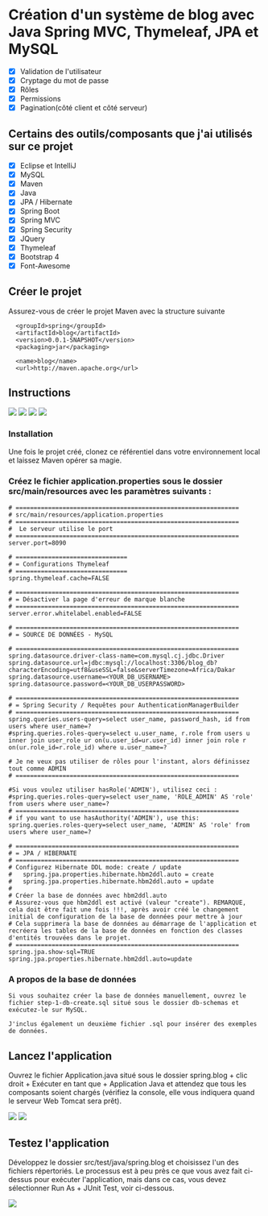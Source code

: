 # Création d'un système de blog avec Java Spring MVC, Thymeleaf, JPA et MySQL

- [x] Validation de l'utilisateur
- [x] Cryptage du mot de passe
- [x] Rôles
- [x] Permissions
- [x] Pagination(côté client et côté serveur)

## Certains des outils/composants que j'ai utilisés sur ce projet

- [x] Eclipse et IntelliJ
- [x] MySQL
- [x] Maven
- [x] Java 
- [x] JPA / Hibernate
- [x] Spring Boot
- [x] Spring MVC
- [x] Spring Security
- [x] JQuery
- [x] Thymeleaf
- [x] Bootstrap 4
- [x] Font-Awesome

## Créer le projet

Assurez-vous de créer le projet Maven avec la structure suivante
```
  <groupId>spring</groupId>
  <artifactId>blog</artifactId>
  <version>0.0.1-SNAPSHOT</version>
  <packaging>jar</packaging>

  <name>blog</name>
  <url>http://maven.apache.org</url>
```
## Instructions
<img src="samples/maven-create-project-step-1.png"/>
<img src="samples/maven-create-project-step-2.png"/>
<img src="samples/maven-create-project-step-3.png"/>
<img src="samples/maven-create-project-step-4.png"/>

### Installation
Une fois le projet créé, clonez ce référentiel dans votre environnement local et laissez Maven opérer sa magie.


### Créez le fichier application.properties sous le dossier src/main/resources avec les paramètres suivants :

```
# ==============================================================
# src/main/resources/application.properties
# ==============================================================
#  Le serveur utilise le port 
# ==============================================================
server.port=8090

# ===============================
# = Configurations Thymeleaf
# ===============================
spring.thymeleaf.cache=FALSE

# ==============================================================
# = Désactiver la page d'erreur de marque blanche 
# ==============================================================
server.error.whitelabel.enabled=FALSE

# ==============================================================
# = SOURCE DE DONNÉES - MySQL

# ==============================================================
spring.datasource.driver-class-name=com.mysql.cj.jdbc.Driver
spring.datasource.url=jdbc:mysql://localhost:3306/blog_db?characterEncoding=utf8&useSSL=false&serverTimezone=Africa/Dakar
spring.datasource.username=<YOUR_DB_USERNAME>
spring.datasource.password=<YOUR_DB_USERPASSWORD>

# ==============================================================
# = Spring Security / Requêtes pour AuthenticationManagerBuilder 
# ==============================================================
spring.queries.users-query=select user_name, password_hash, id from users where user_name=?
#spring.queries.roles-query=select u.user_name, r.role from users u inner join user_role ur on(u.user_id=ur.user_id) inner join role r on(ur.role_id=r.role_id) where u.user_name=?

# Je ne veux pas utiliser de rôles pour l'instant, alors définissez tout comme ADMIN
# ==============================================================

#Si vous voulez utiliser hasRole('ADMIN'), utilisez ceci :
#spring.queries.roles-query=select user_name, 'ROLE_ADMIN' AS 'role' from users where user_name=?
# ==============================================================
# if you want to use hasAuthority('ADMIN'), use this:
spring.queries.roles-query=select user_name, 'ADMIN' AS 'role' from users where user_name=?

# ==============================================================
# = JPA / HIBERNATE
# ==============================================================
# Configurez Hibernate DDL mode: create / update
# 	spring.jpa.properties.hibernate.hbm2ddl.auto = create
# 	spring.jpa.properties.hibernate.hbm2ddl.auto = update
#
# Créer la base de données avec hbm2ddl.auto
# Assurez-vous que hbm2ddl est activé (valeur "create"). REMARQUE, cela doit être fait une fois !!!, après avoir créé le changement initial de configuration de la base de données pour mettre à jour
# Cela supprimera la base de données au démarrage de l'application et recréera les tables de la base de données en fonction des classes d'entités trouvées dans le projet.
# ==============================================================
spring.jpa.show-sql=TRUE
spring.jpa.properties.hibernate.hbm2ddl.auto=update
```

### A propos de la base de données
```
Si vous souhaitez créer la base de données manuellement, ouvrez le fichier step-1-db-create.sql situé sous le dossier db-schemas et exécutez-le sur MySQL.

J'inclus également un deuxième fichier .sql pour insérer des exemples de données.
```

## Lancez l'application

Ouvrez le fichier Application.java situé sous le dossier spring.blog + clic droit + Exécuter en tant que + Application Java et attendez que tous les composants soient chargés 
(vérifiez la console, elle vous indiquera quand le serveur Web Tomcat sera prêt).

<img src="samples/run-as-java-application.png"/>
<img src="samples/tomcat-webserver-started.png"/>


## Testez  l'application

Développez le dossier src/test/java/spring.blog et choisissez l'un des fichiers répertoriés.
Le processus est à peu près ce que vous avez fait ci-dessus pour exécuter l'application, mais dans ce cas, vous devez sélectionner Run As + JUnit Test, voir ci-dessous.


<img src="samples/test-user-repository.png"/>


